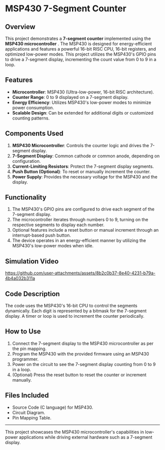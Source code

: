 # MSP430 7-Segment Counter  

## Overview  
This project demonstrates a **7-segment counter** implemented using the **MSP430 microcontroller** . The MSP430 is designed for energy-efficient applications and features a powerful 16-bit RISC CPU, 16-bit registers, and optimized low-power modes. This project utilizes the MSP430's GPIO pins to drive a 7-segment display, incrementing the count value from 0 to 9 in a loop.  

## Features  
- **Microcontroller**: MSP430 (Ultra-low-power, 16-bit RISC architecture).  
- **Counter Range**: 0 to 9 displayed on a 7-segment display.  
- **Energy Efficiency**: Utilizes MSP430's low-power modes to minimize power consumption.  
- **Scalable Design**: Can be extended for additional digits or customized counting patterns.  

## Components Used  
1. **MSP430 Microcontroller**: Controls the counter logic and drives the 7-segment display.  
2. **7-Segment Display**: Common cathode or common anode, depending on configuration.  
3. **Current-Limiting Resistors**: Protect the 7-segment display segments.  
4. **Push Button (Optional)**: To reset or manually increment the counter.  
5. **Power Supply**: Provides the necessary voltage for the MSP430 and the display.  

## Functionality  
1. The MSP430's GPIO pins are configured to drive each segment of the 7-segment display.  
2. The microcontroller iterates through numbers 0 to 9, turning on the respective segments to display each number.  
3. Optional features include a reset button or manual increment through an interrupt-based push button.  
4. The device operates in an energy-efficient manner by utilizing the MSP430's low-power modes when idle.  

## Simulation Video
https://github.com/user-attachments/assets/8b2c0b37-8e40-4231-b79a-4b4a032b311a


## Code Description  
The code uses the MSP430's 16-bit CPU to control the segments dynamically. Each digit is represented by a bitmask for the 7-segment display. A timer or loop is used to increment the counter periodically.  

## How to Use  
1. Connect the 7-segment display to the MSP430 microcontroller as per the pin mapping.  
2. Program the MSP430 with the provided firmware using an MSP430 programmer.  
3. Power on the circuit to see the 7-segment display counting from 0 to 9 in a loop.  
4. (Optional) Press the reset button to reset the counter or increment manually.  

## Files Included  
- Source Code (C language) for MSP430.  
- Circuit Diagram.  
- Pin Mapping Table.  

---

This project showcases the MSP430 microcontroller's capabilities in low-power applications while driving external hardware such as a 7-segment display.
